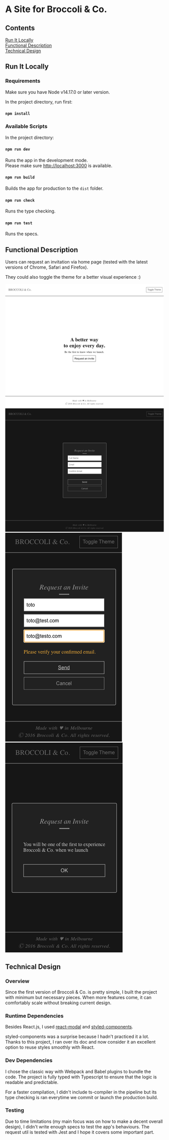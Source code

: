 # A Site for Broccoli &amp; Co.

## Contents

[Run It Locally](#run-it-locally)<br />
[Functional Description](#functional-description)<br />
[Technical Design](#technical-design)

## Run It Locally

### Requirements

Make sure you have Node v14.17.0 or later version.

In the project directory, run first:

#### `npm install`

### Available Scripts

In the project directory:

#### `npm run dev`

Runs the app in the development mode.<br />
Please make sure [http://localhost:3000](http://localhost:3000) is available.

#### `npm run build`

Builds the app for production to the `dist` folder.<br />

#### `npm run check`

Runs the type checking.<br />

#### `npm run test`

Runs the specs.<br />

## Functional Description

Users can request an invitation via home page (tested with the latest versions of Chrome, Safari and Firefox).

They could also toggle the theme for a better visual experience :)

![Home Page](screenshots/broccoli_1.png?raw=true "Title")
![Request an Invitation](screenshots/broccoli_2.png?raw=true "Title")
![Verify your Input](screenshots/broccoli_3.png?raw=true "Title")
![All Done](screenshots/broccoli_4.png?raw=true "Title")

## Technical Design

### Overview

Since the first version of Broccoli & Co. is pretty simple, I built the project with minimum but necessary pieces.
When more features come, it can comfortably scale without breaking current design.

### Runtime Dependencies

Besides React.js, I used [react-modal](https://github.com/reactjs/react-modal)
and [styled-components](https://github.com/styled-components/styled-components).

styled-components was a surprise because I hadn't practiced it a lot. Thanks to this project, I ran over its doc and now
consider it an excellent option to reuse styles smoothly with React. <br />

### Dev Dependencies

I chose the classic way with Webpack and Babel plugins to bundle the code. The project is fully typed with Typescript
to ensure that the logic is readable and predictable.

For a faster compilation, I didn't include ts-compiler in the pipeline but its type checking is ran everytime we commit
or launch the production build.

### Testing

Due to time limitations (my main focus was on how to make a decent overall design), I didn't write enough specs to test
the app's behaviours. The request util is tested with Jest and I hope it covers some important part.

